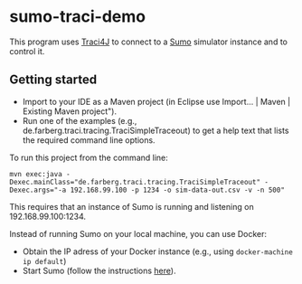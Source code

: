 # sumo-traci-demo
This program uses [Traci4J](https://github.com/egueli/TraCI4J) to connect to a [Sumo](http://sumo.dlr.de/wiki/Main_Page) simulator instance and to control it.

## Getting started

* Import to your IDE as a Maven project (in Eclipse use Import... | Maven | Existing Maven project"). 
* Run one of the examples (e.g., de.farberg.traci.tracing.TraciSimpleTraceout) to get a help text that lists the required command line options.

To run this project from the command line: 
```
mvn exec:java -Dexec.mainClass="de.farberg.traci.tracing.TraciSimpleTraceout" -Dexec.args="-a 192.168.99.100 -p 1234 -o sim-data-out.csv -v -n 500"
```

This requires that an instance of Sumo is running and listening on 192.168.99.100:1234. 

Instead of running Sumo on your local machine, you can use Docker:
* Obtain the IP adress of your Docker instance (e.g., using ```docker-machine ip default```)
* Start Sumo (follow the instructions [here](https://github.com/pfisterer/sumo-docker)).

